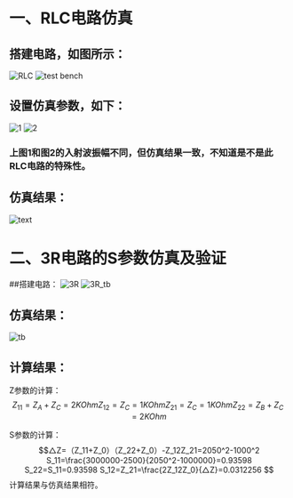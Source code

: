 # 一、RLC电路仿真
## 搭建电路，如图所示：
![RLC](https://github.com/dailiuyao/markdown-photos/blob/master/RLC_S_simulation/RLC%E7%94%B5%E8%B7%AF.png)
![test bench](https://github.com/dailiuyao/markdown-photos/blob/master/RLC_S_simulation/%E6%B5%8B%E8%AF%95%E7%94%B5%E8%B7%AF.png)

## 设置仿真参数，如下：
![1](https://github.com/dailiuyao/markdown-photos/blob/master/RLC_S_simulation/10-10-0-0.png)
![2](https://github.com/dailiuyao/markdown-photos/blob/master/RLC_S_simulation/100-1-0-0.png)
### 上图1和图2的入射波振幅不同，但仿真结果一致，不知道是不是此RLC电路的特殊性。

## 仿真结果：
![text](https://github.com/dailiuyao/markdown-photos/blob/master/RLC_S_simulation/%E4%BB%BF%E7%9C%9F%E7%BB%93%E6%9E%9C.png)

# 二、3R电路的S参数仿真及验证
##搭建电路：
![3R](https://github.com/dailiuyao/markdown-photos/blob/master/RLC_S_simulation/3R.png)
![3R_tb](https://github.com/dailiuyao/markdown-photos/blob/master/RLC_S_simulation/3R_tb.png)

## 仿真结果：
![tb](https://github.com/dailiuyao/markdown-photos/blob/master/RLC_S_simulation/3R_tb_%E7%BB%93%E6%9E%9C.png)

## 计算结果：
Z参数的计算：$$Z_11=Z_A+Z_C=2 K Ohm
Z_12=Z_C=1 K Ohm
Z_21=Z_C=1 K Ohm
Z_22=Z_B+Z_C=2 K Ohm
$$

S参数的计算：$$△Z=（Z_11+Z_0）（Z_22+Z_0）-Z_12Z_21=2050^2-1000^2
S_11=\frac{3000000-2500}{2050^2-1000000}=0.93598
S_22=S_11=0.93598
S_12=Z_21=\frac{2Z_12Z_0}{△Z}=0.0312256
$$
计算结果与仿真结果相符。